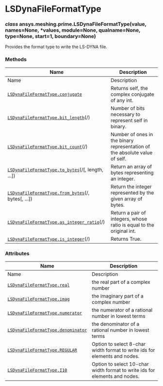 # LSDynaFileFormatType

<a id="ansys.meshing.prime.LSDynaFileFormatType"></a>

### *class* ansys.meshing.prime.LSDynaFileFormatType(value, names=None, \*values, module=None, qualname=None, type=None, start=1, boundary=None)

Provides the format type to write the LS-DYNA file.

<!-- !! processed by numpydoc !! -->

### Methods

| Name | Description |
|----------------------------------------------------------------------------------------------------------------------------------------------------------------------|----------------------------------------------------------------------------|
| Name | Description |
| [`LSDynaFileFormatType.conjugate`](ansys.meshing.prime.LSDynaFileFormatType.conjugate.md#ansys.meshing.prime.LSDynaFileFormatType.conjugate)                         | Returns self, the complex conjugate of any int.                            |
| [`LSDynaFileFormatType.bit_length`](ansys.meshing.prime.LSDynaFileFormatType.bit_length.md#ansys.meshing.prime.LSDynaFileFormatType.bit_length)(/)                   | Number of bits necessary to represent self in binary.                      |
| [`LSDynaFileFormatType.bit_count`](ansys.meshing.prime.LSDynaFileFormatType.bit_count.md#ansys.meshing.prime.LSDynaFileFormatType.bit_count)(/)                      | Number of ones in the binary representation of the absolute value of self. |
| [`LSDynaFileFormatType.to_bytes`](ansys.meshing.prime.LSDynaFileFormatType.to_bytes.md#ansys.meshing.prime.LSDynaFileFormatType.to_bytes)(/[, length, ...])          | Return an array of bytes representing an integer.                          |
| [`LSDynaFileFormatType.from_bytes`](ansys.meshing.prime.LSDynaFileFormatType.from_bytes.md#ansys.meshing.prime.LSDynaFileFormatType.from_bytes)(/, bytes[, ...])     | Return the integer represented by the given array of bytes.                |
| [`LSDynaFileFormatType.as_integer_ratio`](ansys.meshing.prime.LSDynaFileFormatType.as_integer_ratio.md#ansys.meshing.prime.LSDynaFileFormatType.as_integer_ratio)(/) | Return a pair of integers, whose ratio is equal to the original int.       |
| [`LSDynaFileFormatType.is_integer`](ansys.meshing.prime.LSDynaFileFormatType.is_integer.md#ansys.meshing.prime.LSDynaFileFormatType.is_integer)(/)                   | Returns True.                                                              |

### Attributes

| Name | Description |
|----------------------------------------------------------------------------------------------------------------------------------------------------|----------------------------------------------------------------------------|
| Name | Description |
| [`LSDynaFileFormatType.real`](ansys.meshing.prime.LSDynaFileFormatType.real.md#ansys.meshing.prime.LSDynaFileFormatType.real)                      | the real part of a complex number                                          |
| [`LSDynaFileFormatType.imag`](ansys.meshing.prime.LSDynaFileFormatType.imag.md#ansys.meshing.prime.LSDynaFileFormatType.imag)                      | the imaginary part of a complex number                                     |
| [`LSDynaFileFormatType.numerator`](ansys.meshing.prime.LSDynaFileFormatType.numerator.md#ansys.meshing.prime.LSDynaFileFormatType.numerator)       | the numerator of a rational number in lowest terms                         |
| [`LSDynaFileFormatType.denominator`](ansys.meshing.prime.LSDynaFileFormatType.denominator.md#ansys.meshing.prime.LSDynaFileFormatType.denominator) | the denominator of a rational number in lowest terms                       |
| [`LSDynaFileFormatType.REGULAR`](ansys.meshing.prime.LSDynaFileFormatType.REGULAR.md#ansys.meshing.prime.LSDynaFileFormatType.REGULAR)             | Option to select 8-char width format to write ids for elements and nodes.  |
| [`LSDynaFileFormatType.I10`](ansys.meshing.prime.LSDynaFileFormatType.I10.md#ansys.meshing.prime.LSDynaFileFormatType.I10)                         | Option to select 10-char width format to write ids for elements and nodes. |
<!-- vale on -->